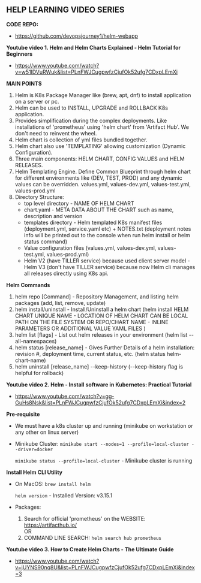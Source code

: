 ## HELP LEARNING VIDEO SERIES ##

**CODE REPO:**
- https://github.com/devopsjourney1/helm-webapp

**Youtube video 1. Helm and Helm Charts Explained - Helm Tutorial for Beginners**
- https://www.youtube.com/watch?v=w51lDVuRWuk&list=PLnFWJCugpwfzCjufOk52ufg7CDxpLEmXi

**MAIN POINTS**
1. Helm is K8s Package Manager like (brew, apt, dnf) to install application on a server or pc.
2. Helm can be used to INSTALL, UPGRADE and ROLLBACK K8s application.
3. Provides simplification during the complex deployments. Like installations of 'prometheus' using 'helm chart' from 'Artifact Hub'. We don't need to reinvent the wheel.
4. Helm chart is collection of yml files bundled together.
5. Helm chart also use 'TEMPLATING' allowing customization (Dynamic Configuration).
6. Three main components: HELM CHART, CONFIG VALUES and HELM RELEASES.
7. Helm Templating Engine. Define Common Blueprint through helm chart for different environments like (DEV, TEST, PROD) and any dynamic values can be overridden. values.yml, values-dev.yml, values-test.yml, values-prod.yml
8. Directory Structure:   
   - top level directory - NAME OF HELM CHART
   - chart.yaml - META DATA ABOUT THE CHART such as name, description and version
   - templates directory - Helm templated K8s manifest files (deployment.yml, service.yaml etc) + NOTES.txt (deployment notes info will be printed out to the console when run helm install or helm status command)
   - Value configuration files (values.yml, values-dev.yml, values-test.yml, values-prod.yml)
   - Helm V2 (have TILLER service) because used client server model - Helm V3 (don't have TILLER service) because now Helm cli manages all releases directly using K8s api.

**Helm Commands**
1. helm repo [Command]      - Repository Management, and listing helm packages (add, list, remove, update)
2. helm install/uninstall   - Install/Uninstall a helm chart (helm install HELM CHART UNIQUE NAME - LOCATION OF HELM CHART CAN BE LOCAL PATH ON THE FILE SYSTEM OR REPO/CHART NAME - INLINE PARAMETERS OR ADDITIONAL VALUE YAML FILES )
3. helm list [flags]        - List out helm releases in your environment (helm list --all-namespaces)
4. helm status [release_name]    - Gives Further Details of a helm installation: revision #, deployment time, current status, etc. (helm status helm-chart-name)
5. helm uninstall [release_name] --keep-history     (--keep-history flag is helpful for rollback)


**Youtube video 2. Helm - Install software in Kubernetes: Practical Tutorial**
- https://www.youtube.com/watch?v=gg-GuHs8Nsk&list=PLnFWJCugpwfzCjufOk52ufg7CDxpLEmXi&index=2

**Pre-requisite**
- We must have a k8s cluster up and running (minikube on workstation or any other on linux server)
- Minikube Cluster:
  `minikube start --nodes=1 --profile=local-cluster --driver=docker`

  `minikube status --profile=local-cluster`     - Minikube cluster is running

**Install Helm CLI Utility**
- On MacOS: 
    `brew install helm`

    `helm version`      - Installed Version: v3.15.1

- Packages: 
  1. Search for official 'prometheus' on the WEBSITE: https://artifacthub.io/     
  OR  
  2. COMMAND LINE SEARCH: `helm search hub prometheus`





**Youtube video 3. How to Create Helm Charts - The Ultimate Guide**
- https://www.youtube.com/watch?v=jUYNS90nq8U&list=PLnFWJCugpwfzCjufOk52ufg7CDxpLEmXi&index=3

